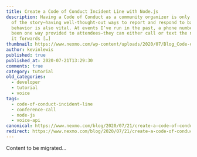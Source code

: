 ```yaml
---
title: Create a Code of Conduct Incident Line with Node.js
description: Having a Code of Conduct as a community organizer is only one part
  of the story—having well-thought-out ways to report and respond to bad
  behavior is also vital. At events I’ve run in the past, a phone number has
  been one way provided to attendees—they can either call or text the number and
  it forwards […]
thumbnail: https://www.nexmo.com/wp-content/uploads/2020/07/Blog_Code-of-Conduct-Incident-Line_1200x600.png
author: kevinlewis
published: true
published_at: 2020-07-21T13:29:30
comments: true
category: tutorial
old_categories:
  - developer
  - tutorial
  - voice
tags:
  - code-of-conduct-incident-line
  - conference-call
  - node-js
  - voice-api
canonical: https://www.nexmo.com/blog/2020/07/21/create-a-code-of-conduct-incident-line-with-node-js
redirect: https://www.nexmo.com/blog/2020/07/21/create-a-code-of-conduct-incident-line-with-node-js
---
```

Content to be migrated...